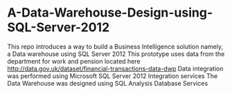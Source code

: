 # A-Data-Warehouse-Design-using-SQL-Server-2012
This repo introduces a way to build a Business Intelligence solution namely, a Data warehouse using SQL Server 2012
This prototype uses data from the department for work and pension located here http://data.gov.uk/dataset/financial-transactions-data-dwp
Data integration was performed using Microsoft SQL Server 2012 Integration services
The Data Warehouse was designed using SQL Analysis Database Services 


